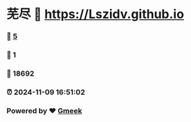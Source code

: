 # 芜尽 :link: https://Lszidv.github.io 
### :page_facing_up: [5](https://Lszidv.github.io/tag.html) 
### :speech_balloon: 1 
### :hibiscus: 18692 
### :alarm_clock: 2024-11-09 16:51:02 
### Powered by :heart: [Gmeek](https://github.com/Meekdai/Gmeek)
